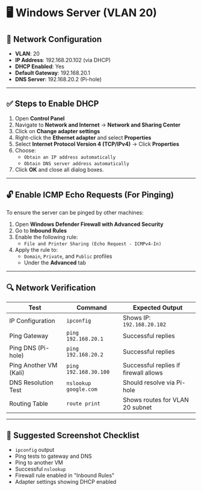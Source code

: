 # 🖥️ Windows Server (VLAN 20)

## 🔧 Network Configuration

- **VLAN**: 20  
- **IP Address**: 192.168.20.102 (via DHCP)  
- **DHCP Enabled**: Yes  
- **Default Gateway**: 192.168.20.1  
- **DNS Server**: 192.168.20.2 (Pi-hole)  

---

## ✅ Steps to Enable DHCP

1. Open **Control Panel**  
2. Navigate to **Network and Internet** → **Network and Sharing Center**  
3. Click on **Change adapter settings**  
4. Right-click the **Ethernet adapter** and select **Properties**  
5. Select **Internet Protocol Version 4 (TCP/IPv4)** → Click **Properties**  
6. Choose:
   - `Obtain an IP address automatically`
   - `Obtain DNS server address automatically`
7. Click **OK** and close all dialog boxes.

---

## 🔓 Enable ICMP Echo Requests (For Pinging)

To ensure the server can be pinged by other machines:

1. Open **Windows Defender Firewall with Advanced Security**  
2. Go to **Inbound Rules**  
3. Enable the following rule:
   - `File and Printer Sharing (Echo Request - ICMPv4-In)`
4. Apply the rule to:
   - `Domain`, `Private`, and `Public` profiles
   - Under the **Advanced** tab

---

## 🔍 Network Verification

| Test                        | Command                          | Expected Output                        |
|-----------------------------|----------------------------------|----------------------------------------|
| IP Configuration            | `ipconfig`                       | Shows IP: `192.168.20.102`             |
| Ping Gateway                | `ping 192.168.20.1`              | Successful replies                     |
| Ping DNS (Pi-hole)         | `ping 192.168.20.2`              | Successful replies                     |
| Ping Another VM (Kali)      | `ping 192.168.30.100`            | Successful replies if firewall allows  |
| DNS Resolution Test        | `nslookup google.com`            | Should resolve via Pi-hole             |
| Routing Table              | `route print`                    | Shows routes for VLAN 20 subnet        |

---

## 📸 Suggested Screenshot Checklist

- `ipconfig` output  
- Ping tests to gateway and DNS  
- Ping to another VM  
- Successful `nslookup`  
- Firewall rule enabled in "Inbound Rules"  
- Adapter settings showing DHCP enabled  

